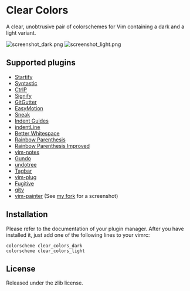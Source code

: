 # Clear Colors

A clear, unobtrusive pair of colorschemes for Vim containing a dark and a
light variant.

![screenshot_dark.png](https://raw.github.com/AlxHnr/clear_colors/master/screenshots/dark.png)
![screenshot_light.png](https://raw.github.com/AlxHnr/clear_colors/master/screenshots/light.png)

## Supported plugins

* [Startify](https://github.com/mhinz/vim-startify)
* [Syntastic](https://github.com/scrooloose/syntastic)
* [CtrlP](https://github.com/kien/ctrlp.vim)
* [Signify](https://github.com/mhinz/vim-signify)
* [GitGutter](https://github.com/airblade/vim-gitgutter)
* [EasyMotion](https://github.com/Lokaltog/vim-easymotion)
* [Sneak](https://github.com/justinmk/vim-sneak)
* [Indent Guides](https://github.com/nathanaelkane/vim-indent-guides)
* [indentLine](https://github.com/Yggdroot/indentLine)
* [Better Whitespace](https://github.com/ntpeters/vim-better-whitespace)
* [Rainbow Parenthesis](https://github.com/kien/rainbow_parentheses.vim)
* [Rainbow Parenthesis Improved](https://github.com/oblitum/rainbow)
* [vim-notes](https://github.com/xolox/vim-notes)
* [Gundo](http://sjl.bitbucket.org/gundo.vim/)
* [undotree](https://github.com/mbbill/undotree)
* [Tagbar](https://github.com/majutsushi/tagbar)
* [vim-plug](https://github.com/junegunn/vim-plug)
* [Fugitive](https://github.com/tpope/vim-fugitive)
* [gitv](https://github.com/gregsexton/gitv)
* [vim-painter](https://github.com/thinca/vim-painter)
(See [my fork](https://github.com/AlxHnr/vim-painter) for a screenshot)

## Installation

Please refer to the documentation of your plugin manager. After you have
installed it, just add one of the following lines to your vimrc:

```vim
colorscheme clear_colors_dark
colorscheme clear_colors_light
```

## License

Released under the zlib license.
